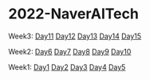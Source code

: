 # 2022-NaverAITech

Week3: 
[Day11](https://www.notion.so/yehyunsuh/2022-01-24-03f32ffc05b4477f9c1d3120d4a9bb9b) 
[Day12](https://www.notion.so/yehyunsuh/2022-01-25-5294770396714bf4ba38f540e53a8362) 
[Day13](https://www.notion.so/yehyunsuh/2022-01-26-f6daee4a2c294e53bd75b3a324c37588) 
[Day14](https://www.notion.so/yehyunsuh/2022-01-27-b4c6858cb59747ee8ae8013c1ab8d081) 
[Day15](https://www.notion.so/yehyunsuh/2022-01-28-8e00549307c34be2809aa9eaeb65afa7)   


Week2: 
[Day6](https://www.notion.so/yehyunsuh/2022-01-24-03f32ffc05b4477f9c1d3120d4a9bb9b) 
[Day7](https://www.notion.so/yehyunsuh/2022-01-25-5294770396714bf4ba38f540e53a8362) 
[Day8](https://www.notion.so/yehyunsuh/2022-01-26-f6daee4a2c294e53bd75b3a324c37588) 
[Day9](https://www.notion.so/yehyunsuh/2022-01-27-b4c6858cb59747ee8ae8013c1ab8d081) 
[Day10](https://www.notion.so/yehyunsuh/2022-01-28-8e00549307c34be2809aa9eaeb65afa7)   

Week1:
[Day1]()
[Day2]()
[Day3]()
[Day4]()
[Day5]()
